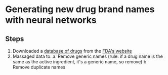 # Generating new drug brand names with neural networks

## Steps

1. Downloaded a [database of drugs](https://www.fda.gov/downloads/Drugs/InformationOnDrugs/UCM527389.zip) from the [FDA's website](https://www.fda.gov/drugs/informationondrugs/ucm079750.htm)
2. Massaged data to:
a. Remove generic names (rule: if a drug name is the same as the active ingredient, it's a generic name, so remove)
b. Remove duplicate names
